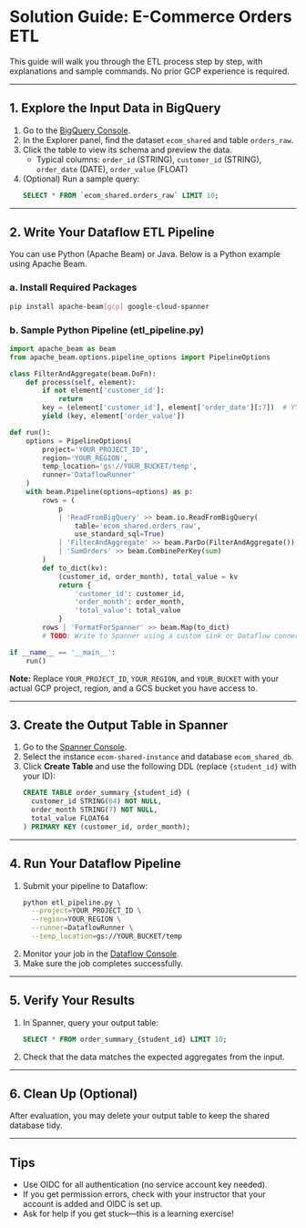 # Solution Guide: E-Commerce Orders ETL

This guide will walk you through the ETL process step by step, with explanations and sample commands. No prior GCP experience is required.

---

## 1. Explore the Input Data in BigQuery
1. Go to the [BigQuery Console](https://console.cloud.google.com/bigquery).
2. In the Explorer panel, find the dataset `ecom_shared` and table `orders_raw`.
3. Click the table to view its schema and preview the data.
   - Typical columns: `order_id` (STRING), `customer_id` (STRING), `order_date` (DATE), `order_value` (FLOAT)
4. (Optional) Run a sample query:
   ```sql
   SELECT * FROM `ecom_shared.orders_raw` LIMIT 10;
   ```

---

## 2. Write Your Dataflow ETL Pipeline
You can use Python (Apache Beam) or Java. Below is a Python example using Apache Beam.

### a. Install Required Packages
```bash
pip install apache-beam[gcp] google-cloud-spanner
```

### b. Sample Python Pipeline (etl_pipeline.py)
```python
import apache_beam as beam
from apache_beam.options.pipeline_options import PipelineOptions

class FilterAndAggregate(beam.DoFn):
    def process(self, element):
        if not element['customer_id']:
            return
        key = (element['customer_id'], element['order_date'][:7])  # YYYY-MM
        yield (key, element['order_value'])

def run():
    options = PipelineOptions(
        project='YOUR_PROJECT_ID',
        region='YOUR_REGION',
        temp_location='gs://YOUR_BUCKET/temp',
        runner='DataflowRunner'
    )
    with beam.Pipeline(options=options) as p:
        rows = (
            p
            | 'ReadFromBigQuery' >> beam.io.ReadFromBigQuery(
                table='ecom_shared.orders_raw',
                use_standard_sql=True)
            | 'FilterAndAggregate' >> beam.ParDo(FilterAndAggregate())
            | 'SumOrders' >> beam.CombinePerKey(sum)
        )
        def to_dict(kv):
            (customer_id, order_month), total_value = kv
            return {
                'customer_id': customer_id,
                'order_month': order_month,
                'total_value': total_value
            }
        rows | 'FormatForSpanner' >> beam.Map(to_dict)
        # TODO: Write to Spanner using a custom sink or Dataflow connector

if __name__ == '__main__':
    run()
```

**Note:** Replace `YOUR_PROJECT_ID`, `YOUR_REGION`, and `YOUR_BUCKET` with your actual GCP project, region, and a GCS bucket you have access to.

---

## 3. Create the Output Table in Spanner
1. Go to the [Spanner Console](https://console.cloud.google.com/spanner).
2. Select the instance `ecom-shared-instance` and database `ecom_shared_db`.
3. Click **Create Table** and use the following DDL (replace `{student_id}` with your ID):
   ```sql
   CREATE TABLE order_summary_{student_id} (
     customer_id STRING(64) NOT NULL,
     order_month STRING(7) NOT NULL,
     total_value FLOAT64
   ) PRIMARY KEY (customer_id, order_month);
   ```

---

## 4. Run Your Dataflow Pipeline
1. Submit your pipeline to Dataflow:
   ```bash
   python etl_pipeline.py \
     --project=YOUR_PROJECT_ID \
     --region=YOUR_REGION \
     --runner=DataflowRunner \
     --temp_location=gs://YOUR_BUCKET/temp
   ```
2. Monitor your job in the [Dataflow Console](https://console.cloud.google.com/dataflow).
3. Make sure the job completes successfully.

---

## 5. Verify Your Results
1. In Spanner, query your output table:
   ```sql
   SELECT * FROM order_summary_{student_id} LIMIT 10;
   ```
2. Check that the data matches the expected aggregates from the input.

---

## 6. Clean Up (Optional)
After evaluation, you may delete your output table to keep the shared database tidy.

---

## Tips
- Use OIDC for all authentication (no service account key needed).
- If you get permission errors, check with your instructor that your account is added and OIDC is set up.
- Ask for help if you get stuck—this is a learning exercise!
